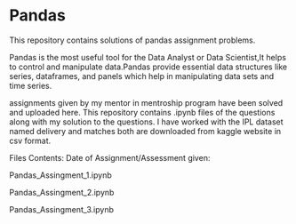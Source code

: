 # Pandas
This repository contains solutions of pandas assignment problems.

Pandas is the most useful tool for the Data Analyst or Data Scientist,It helps to control and manipulate data.Pandas provide essential data structures like series, dataframes, and panels which help in manipulating data sets and time series.

assignments given by my mentor in mentroship program have been solved and uploaded here. This repository contains .ipynb files of the questions along with my solution to the questions. I have worked with the IPL dataset named delivery and matches both are downloaded from kaggle website in csv format.


Files Contents: Date of Assignment/Assessment given:

Pandas_Assingment_1.ipynb

Pandas_Assingment_2.ipynb 

Pandas_Assingment_3.ipynb 
